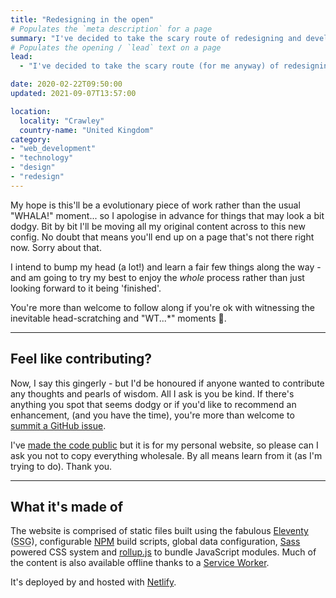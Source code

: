 ```yaml
---
title: "Redesigning in the open"
# Populates the `meta description` for a page
summary: "I've decided to take the scary route of redesigning and developing my website in the open."
# Populates the opening / `lead` text on a page
lead:
  - "I've decided to take the scary route (for me anyway) of redesigning and developing my website in the open. I've been inspired by others that have done this and thought it may be an interesting process. Not least because I'm a bit of a perfectionist and doing this may be a good way of weaning me off the need to have things completely polished before showing them. 😱"

date: 2020-02-22T09:50:00
updated: 2021-09-07T13:57:00

location:
  locality: "Crawley"
  country-name: "United Kingdom"
category:
- "web_development"
- "technology"
- "design"
- "redesign"
---
```


My hope is this'll be a evolutionary piece of work rather than the usual "WHALA!" moment... so I apologise in advance for things that may look a bit dodgy. Bit by bit I'll be moving all my original content across to this new config. No doubt that means you'll end up on a page that's not there right now. Sorry about that.

I intend to bump my head (a lot!) and learn a fair few things along the way - and am going to try my best to enjoy the *whole* process rather than just looking forward to it being 'finished'.

You're more than welcome to follow along if you're ok with witnessing the inevitable head-scratching and "WT...*" moments 🤪.

***

## Feel like contributing?

Now, I say this gingerly - but I'd be honoured if anyone wanted to contribute any thoughts and pearls of wisdom. All I ask is you be kind. If there's anything you spot that seems dodgy or if you'd like to recommend an enhancement, (and you have the time), you're more than welcome to [summit a GitHub issue][6].

I've [made the code public][5] but it is for my personal website, so please can I ask you not to copy everything wholesale. By all means learn from it (as I'm trying to do). Thank you.

***

## What it's made of

The website is comprised of static files built using the fabulous [Eleventy][1] (<abbr title="Static Site Generator">SSG</abbr>), configurable [NPM][2] build scripts, global data configuration, [Sass][7] powered CSS system and [rollup.js][3] to bundle JavaScript modules. Much of the content is also available offline thanks to a [Service Worker][8].

It's deployed by and hosted with [Netlify][4].

[1]: https://www.11ty.dev/
[2]: https://docs.npmjs.com/cli/npm
[3]: https://rollupjs.org/
[4]: https://www.netlify.com/
[5]: https://github.com/brootaylor/brootaylor-v2
[6]: https://github.com/brootaylor/brootaylor-v2/issues
[7]: https://sass-lang.com/
[8]: https://developers.google.com/web/fundamentals/primers/service-workers
